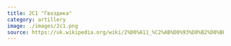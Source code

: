 ```yaml
---
title: 2С1 "Гвоздика"
category: artillery
image: ./images/2c1.png
source: https://uk.wikipedia.org/wiki/2%D0%A11_%C2%AB%D0%93%D0%B2%D0%BE%D0%B7%D0%B4%D0%B8%D0%BA%D0%B0%C2%BB
---
```

